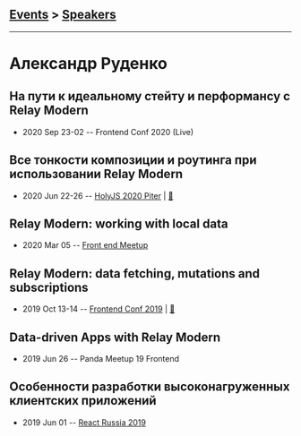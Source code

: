 ## [Events](../README.md) > [Speakers](../speakers.md)
---

# Александр Руденко

## На пути к идеальному стейту и перформансу с Relay Modern
- 2020 Sep 23-02 -- Frontend Conf 2020 (Live)    
## Все тонкости композиции и роутинга при использовании Relay Modern
- 2020 Jun 22-26 -- [HolyJS 2020 Piter](https://youtu.be/BqhqFvozO-E)  | [:notebook:](https://downloads.ctfassets.net/nn534z2fqr9f/B4eqWWmppDWkkgidcO5DY/2e9fba3ceda8a32c70085306e9ede5a1/HolyJS-RelayModernComposition__Final.pdf)  
## Relay Modern: working with local data
- 2020 Mar 05 -- [Front end Meetup](https://www.youtube.com/watch?v=WiaMtEKrKag)    
## Relay Modern: data fetching, mutations and subscriptions
- 2019 Oct 13-14 -- [Frontend Conf 2019](https://www.youtube.com/watch?v=tH56jQBzLEc)  | [:notebook:](https://drive.google.com/file/d/1BkTt_zJkE23QSlhcIj4-i8tt6enukXFG)  
## Data-driven Apps with Relay Modern
- 2019 Jun 26 -- Panda Meetup 19 Frontend    
## Особенности разработки высоконагруженных клиентских приложений
- 2019 Jun 01 -- [React Russia 2019](https://www.youtube.com/watch?v=t_Zp2ZVKpU0)    
